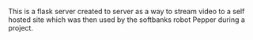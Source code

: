 This is a flask server created to server as a way to stream video to a self hosted site which was then used by the softbanks robot Pepper during a project.
